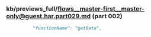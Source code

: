 ### kb/previews_full/flows__master-first__master-only@guest.har.part029.md (part 002)

```md
          "functionName": "getData",
                            
```

```
